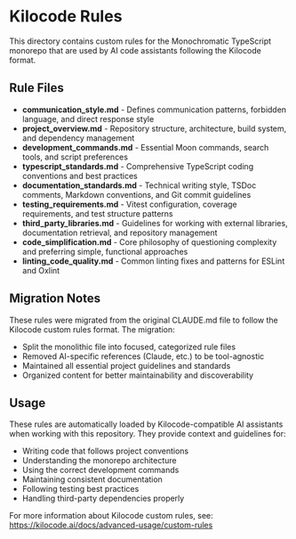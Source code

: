 # Kilocode Rules

This directory contains custom rules for the Monochromatic TypeScript monorepo that are used by AI code assistants following the Kilocode format.

## Rule Files

- **communication_style.md** - Defines communication patterns, forbidden language, and direct response style
- **project_overview.md** - Repository structure, architecture, build system, and dependency management
- **development_commands.md** - Essential Moon commands, search tools, and script preferences
- **typescript_standards.md** - Comprehensive TypeScript coding conventions and best practices
- **documentation_standards.md** - Technical writing style, TSDoc comments, Markdown conventions, and Git commit guidelines
- **testing_requirements.md** - Vitest configuration, coverage requirements, and test structure patterns
- **third_party_libraries.md** - Guidelines for working with external libraries, documentation retrieval, and repository management
- **code_simplification.md** - Core philosophy of questioning complexity and preferring simple, functional approaches
- **linting_code_quality.md** - Common linting fixes and patterns for ESLint and Oxlint

## Migration Notes

These rules were migrated from the original CLAUDE.md file to follow the Kilocode custom rules format. The migration:
- Split the monolithic file into focused, categorized rule files
- Removed AI-specific references (Claude, etc.) to be tool-agnostic
- Maintained all essential project guidelines and standards
- Organized content for better maintainability and discoverability

## Usage

These rules are automatically loaded by Kilocode-compatible AI assistants when working with this repository. They provide context and guidelines for:
- Writing code that follows project conventions
- Understanding the monorepo architecture
- Using the correct development commands
- Maintaining consistent documentation
- Following testing best practices
- Handling third-party dependencies properly

For more information about Kilocode custom rules, see: https://kilocode.ai/docs/advanced-usage/custom-rules